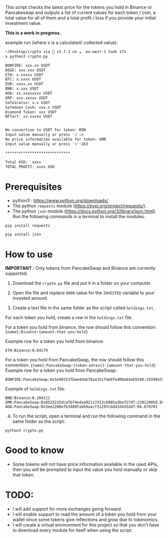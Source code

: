 This script checks the latest price for the tokens you hold in Binance or Pancakeswap and outputs a list of current values for each token / coin, a total value for all of them and a total profit / loss if you provide your initial investment value. 

**This is a work in progress.**

example run (where x is a calculated/ collected value): 
```bash
~/Desktop/crypto via 🐍 v3.7.3 on ☁️  eu-west-1 took 17s 
❯ python3 crypto.py

BONFIRE: xxx.xx USDT
DOGE: xxx.xxx USDT
ETH: x.xxxxx USDT
BTC: x.xxxx USDT
EUR: xxxx.xx USDT
BNB: x.xxx USDT
ADA: xx.xxxxxxxx USDT
XRP: xxx.xxxxx USDT
Safeicarus: x.x USDT
Safemoon Cash: xxx.x USDT
Diamond Token: xxx USDT
NFTart: xx.xxxxx USDT


No convertion to USDT for token: RDN
Input value manually or press 'n':n
No price information available for token: GMR
Input value manually or press 'n':163

*****************************

Total USD:  xxxx
TOTAL PROFIT: xxxx USD
```

# Prerequisites

- python3 : 
https://www.python.org/downloads/
- The python `requests` module (https://pypi.org/project/requests/).  
- The python `json` module (https://docs.python.org/3/library/json.html). 
Run the following commands in a terminal to install the modules. 
```
pip install requests
```` 
```
pip install json
```

# How to use 
**IMPORTANT** : Only tokens from PancakeSwap and Binance are currently supported. 

1. Download the `crypto.py` file and put it in a folder on your computer. 

2. Open the file and replace `0000` value for the `INVESTED` variable to your invested amount. 

3. Create a text file in the same folder as the script called `holdings.txt`.

For each token you hold, create a row in the `holdings.txt` file. 

For a token you hold from binance, the row should follow this convention:   
`{name}:Binance:{amount-that-you-hold}`

Example row for a token you hold from binance:  
```
ETH:Binance:0.04179
```

For a token you hold from PancakeSwap, the row should follow this convention:
`{name}:PancakeSwap:{token-adress}:{amount-that-you-hold}`
Example row for a token you hold from PancakeSwap:  
```
BONFIRE:PancakeSwap:0x5e90253fbae4dab78aa351f4e6fed08a64ab5590:193904333.915533
```

Example of `holdings.txt` file: 

```
BNB:Binance:0.284112
GMR:PancakeSwap:0x0523215dcafbf4e4aa92117d13c6985a3bef27d7:228120850.69031771
ADA:PancakeSwap:0x3ee2200efb3400fabb9aacf31297cbdd1d435d47:94.870701
```

4. To run the script, open a terminal and run the following command in the same folder as the script:
```
python3 crypto.py
```

# Good to know
- Some tokens will not have price information available in the used APIs, then you will be prompted to input the value you hold manually or skip that token. 

# TODO:
- I will add support for more exchanges going forward. 
- I will enable support to read the amount of a token you hold from your wallet since some tokens give reflections and grow due to tokenomics.
- I will create a virtual environment for this project so that you don't have to download every module for itself when using the script. 